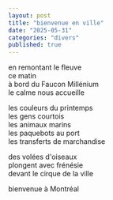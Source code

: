 ```yaml
---
layout: post
title: "bienvenue en ville"
date: "2025-05-31"
categories: "divers"
published: true
---
```



en remontant le fleuve  
ce matin  
à bord du Faucon Millénium  
le calme nous accueille  

les couleurs du printemps  
les gens courtois  
les animaux marins  
les paquebots au port  
les transferts de marchandise  

des volées d'oiseaux  
plongent avec frénésie  
devant le cirque de la ville  

bienvenue à Montréal  
